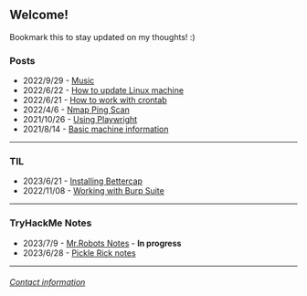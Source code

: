 ## Welcome\!

Bookmark this to stay updated on my thoughts! :)

### **Posts**

- 2022/9/29 - [Music](/posts/music_lists/musicLists.md)
- 2022/6/22 - [How to update Linux machine](/posts/pc_maintenance.md)
- 2022/6/21 - [How to work with crontab](/posts/cron_jobs.md)
- 2022/4/6 - [Nmap Ping Scan](/posts/nmap_ping_scan.md)
- 2021/10/26 - [Using Playwright](/posts/using_playwright.md)
- 2021/8/14 - [Basic machine information](/posts/machine_info.md)


---

 
### **TIL**

- 2023/6/21 - [Installing Bettercap](/posts/TIL/installing_bettercap.md)
- 2022/11/08 - [Working with Burp Suite](/posts/TIL/working_with_burp_suite.md)


---


### **TryHackMe Notes**

- 2023/7/9 - [Mr.Robots Notes](/posts/THM/mr_robots.md) - **In progress**
- 2023/6/28 - [Pickle Rick notes](/posts/THM/pickle_rick.md)


---

###### [Contact information](contact.md)